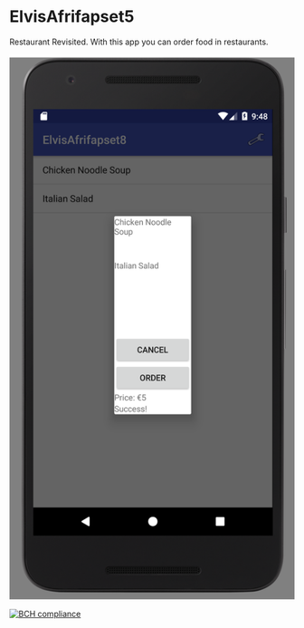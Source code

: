# ElvisAfrifapset5
Restaurant Revisited. With this app you can order food in restaurants.

![Screenshot](capture2.png)

[![BCH compliance](https://bettercodehub.com/edge/badge/RedVis55/ElvisAfrifapset5?branch=master)](https://bettercodehub.com/)



